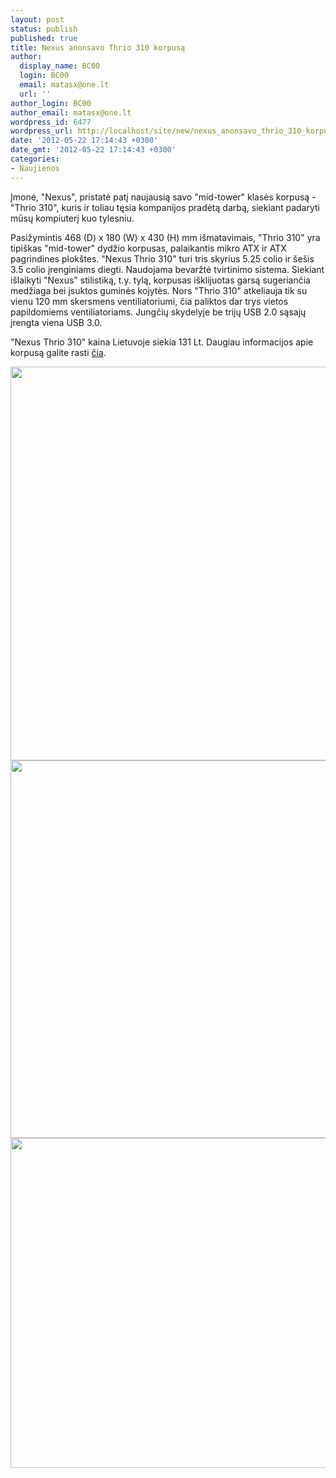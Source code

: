 ```yaml
---
layout: post
status: publish
published: true
title: Nexus anonsavo Thrio 310 korpusą
author:
  display_name: BC00
  login: BC00
  email: matasx@one.lt
  url: ''
author_login: BC00
author_email: matasx@one.lt
wordpress_id: 6477
wordpress_url: http://localhost/site/new/nexus_anonsavo_thrio_310_korpusa/
date: '2012-05-22 17:14:43 +0300'
date_gmt: '2012-05-22 17:14:43 +0300'
categories:
- Naujienos
---
```

<p>
	Įmonė, &quot;Nexus&quot;, pristatė patį naujausią savo &quot;mid-tower&quot; klasės korpusą - &quot;Thrio 310&quot;, kuris ir toliau tęsia kompanijos pradėtą darbą, siekiant padaryti mūsų kompiuterį kuo tylesniu.</p>
<p>
	Pasižymintis 468 (D) x 180 (W) x 430 (H) mm i&scaron;matavimais, &quot;Thrio 310&quot; yra tipi&scaron;kas &quot;mid-tower&quot; dydžio korpusas, palaikantis mikro ATX ir ATX pagrindines plok&scaron;tes. &quot;Nexus Thrio 310&quot; turi tris skyrius 5.25 colio ir &scaron;e&scaron;is 3.5 colio įrenginiams diegti. Naudojama bevaržtė tvirtinimo sistema. Siekiant i&scaron;laikyti &quot;Nexus&quot; stilistiką, t.y. tylą, korpusas i&scaron;klijuotas garsą sugeriančia medžiaga bei įsuktos guminės kojytės. Nors &quot;Thrio 310&quot; atkeliauja tik su vienu 120 mm skersmens ventiliatoriumi, čia paliktos dar trys vietos papildomiems ventiliatoriams. Jungčių skydelyje be trijų USB 2.0 sąsajų įrengta viena USB 3.0.</p>
<p>
	&quot;Nexus Thrio 310&quot; kaina Lietuvoje siekia 131 Lt. Daugiau informacijos apie korpusą galite rasti <a href="http://www.nexustek.nl/nexus_thrio310_silent_pc_case.htm">čia</a>.</p>
<p>
	<img alt="" src="http://technews.lt/userfiles/nexus_thrio_310_01.jpg" style="width: 520px; height: 630px;" /><img alt="" src="http://technews.lt/userfiles/nexus_thrio_310_02.jpg" style="width: 520px; height: 604px;" /><img alt="" src="http://technews.lt/userfiles/nexus_thrio_310_03.jpg" style="width: 520px; height: 528px;" /></p>
